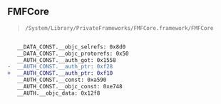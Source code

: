 ## FMFCore

> `/System/Library/PrivateFrameworks/FMFCore.framework/FMFCore`

```diff

   __DATA_CONST.__objc_selrefs: 0x8d0
   __DATA_CONST.__objc_protorefs: 0x50
   __AUTH_CONST.__auth_got: 0x1558
-  __AUTH_CONST.__auth_ptr: 0xf28
+  __AUTH_CONST.__auth_ptr: 0xf10
   __AUTH_CONST.__const: 0xa590
   __AUTH_CONST.__objc_const: 0xe748
   __AUTH.__objc_data: 0x12f8

```
